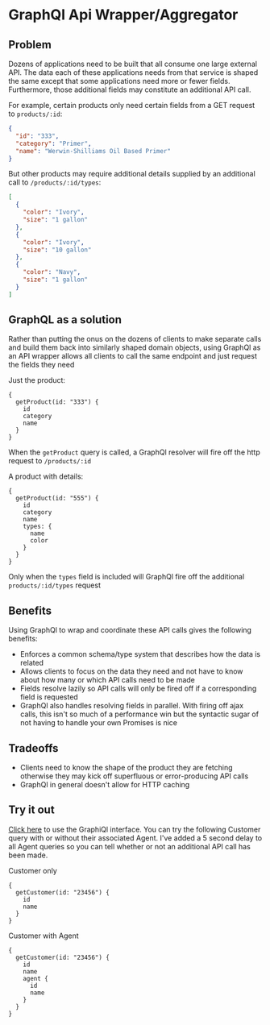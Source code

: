 # GraphQl Api Wrapper/Aggregator

## Problem
Dozens of applications need to be built that all consume one large external API. The data each of these applications needs from that service is shaped the same except that some applications need more or fewer fields. Furthermore, those additional fields may constitute an additional API call.

For example, certain products only need certain fields from a GET request to `products/:id`:
```json
{
  "id": "333",
  "category": "Primer",
  "name": "Werwin-Shilliams Oil Based Primer"
}
```

But other products may require additional details supplied by an additional call to `/products/:id/types`:

```json
[
  {
    "color": "Ivory",
    "size": "1 gallon"
  },
  {
    "color": "Ivory",
    "size": "10 gallon"
  },
  {
    "color": "Navy",
    "size": "1 gallon"
  }
]
```

## GraphQL as a solution
Rather than putting the onus on the dozens of clients to make separate calls and build them back into similarly shaped domain objects, using GraphQl as an API wrapper allows all clients to call the same endpoint and just request the fields they need

Just the product:
```
{
  getProduct(id: "333") {
    id
    category
    name
  }
}
```

When the `getProduct` query is called, a GraphQl resolver will fire off the http request to `/products/:id`

A product with details:
```
{
  getProduct(id: "555") {
    id
    category
    name
    types: {
      name
      color
    }
  }
}
```

Only when the `types` field is included will GraphQl fire off the additional `products/:id/types` request

## Benefits
Using GraphQl to wrap and coordinate these API calls gives the following benefits:
* Enforces a common schema/type system that describes how the data is related
* Allows clients to focus on the data they need and not have to know about how many or which API calls need to be made
* Fields resolve lazily so API calls will only be fired off if a corresponding field is requested
* GraphQl also handles resolving fields in parallel. With firing off ajax calls, this isn't so much of a performance win but the syntactic sugar of not having to handle your own Promises is nice

## Tradeoffs
* Clients need to know the shape of the product they are fetching otherwise they may kick off superfluous or error-producing API calls
* GraphQl in general doesn't allow for HTTP caching

## Try it out
[Click here](http://graphql-api-wrapper.cfapps.io/graphql) to use the GraphiQl interface. You can try the following Customer query with or without their associated Agent. I've added a 5 second delay to all Agent queries so you can tell whether or not an additional API call has been made.

Customer only
```
{
  getCustomer(id: "23456") {
    id
    name
  }
}
``` 

Customer with Agent
```
{
  getCustomer(id: "23456") {
    id
    name
    agent {
      id
      name
    }
  }
}
``` 